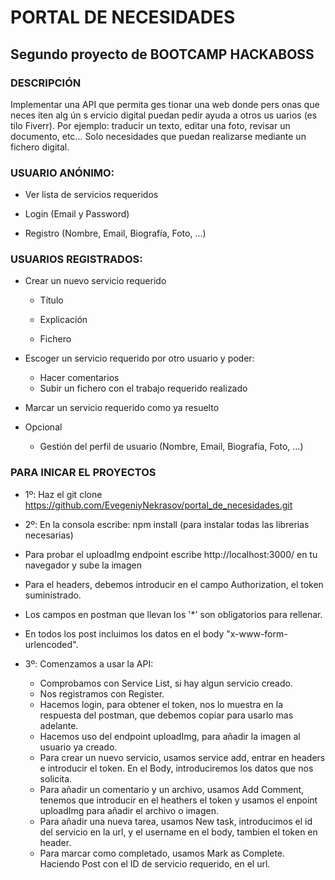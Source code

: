 # **PORTAL DE NECESIDADES**
## Segundo proyecto de BOOTCAMP HACKABOSS

### **DESCRIPCIÓN**
Implementar  una API  que permita  ges tionar una web donde  pers onas  que neces iten alg ún 
s ervicio digital puedan  pedir ayuda a otros  us uarios  (es tilo Fiverr). Por  ejemplo:  traducir  un 
texto, editar una foto, revisar un documento, etc... Solo necesidades que puedan realizarse 
mediante  un fichero  digital. 
 
 
 
### **USUARIO ANÓNIMO:**

- Ver lista de servicios  requeridos  

- Login (Email y Password) 

- Registro (Nombre, Email, Biografía, Foto, ...) 
 
### **USUARIOS REGISTRADOS:** 

-  Crear un nuevo  servicio requerido 

   - Título 

   - Explicación 

   - Fichero

- Escoger un servicio requerido  por  otro  usuario y poder:  
    - Hacer comentarios  
    - Subir  un fichero  con el trabajo  requerido  realizado
  
- Marcar  un servicio requerido  como  ya resuelto

- Opcional 
    - Gestión del perfil de usuario (Nombre, Email, Biografía, Foto, ...) 


### PARA INICAR EL PROYECTOS

- 1º: Haz el git clone https://github.com/EvegeniyNekrasov/portal_de_necesidades.git
- 2º: En la consola escribe: npm install (para instalar todas las librerias necesarias)
- Para probar el uploadImg endpoint escribe http://localhost:3000/ en tu navegador y sube la imagen
- Para el headers, debemos introducir en el campo Authorization, el token suministrado.
- Los campos en postman que llevan los '*' son obligatorios para rellenar.
- En todos los post incluimos los datos en el body "x-www-form-urlencoded".

- 3º: Comenzamos a usar la API:
    - Comprobamos con Service List, si hay algun servicio creado.
    - Nos registramos con Register.
    - Hacemos login, para obtener el token, nos lo muestra en la respuesta del postman, que debemos copiar para usarlo mas adelante.
    - Hacemos uso del endpoint uploadImg, para añadir la imagen al usuario ya creado.
    - Para crear un nuevo servicio, usamos service add, entrar en headers e introducir el token. En el Body, introduciremos los datos que nos solicita.
    - Para añadir un comentario y un archivo, usamos Add Comment, tenemos que introducir en el heathers el token y usamos el enpoint uploadImg para añadir el archivo o imagen.
    - Para añadir una nueva tarea, usamos New task, introducimos el id del servicio en la url, y el username en el body, tambien el token en header.
    - Para marcar como completado, usamos Mark as Complete. Haciendo Post con el ID de servicio requerido, en el url.